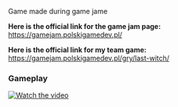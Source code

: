 Game made during game jame

**Here is the official link for the game jam page:** https://gamejam.polskigamedev.pl/

**Here is the official link for my team game:** https://gamejam.polskigamedev.pl/gry/last-witch/

### Gameplay
[![Watch the video](https://imgur.com/0oGpDQM)](https://www.youtube.com/watch?v=5sEGf7q-Q_M)
